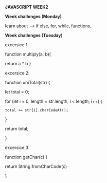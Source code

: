 **JAVASCRIPT WEEK2**

**Week challenges (Monday)**


learn about --> if else, for, while, functions.


**Week challenges (Tuesday)**

excersice 1:

function multiply(a, b){

  return a * b
}


excersice 2:

function uniTotal(str) {

  let total = 0;
  
  for (let i = 0, length = str.length; i < length; i++) {
  
    total += str[i].charCodeAt();
    
  }
  
  return total;

}

excersice 3:

function getChar(c) {

  return String.fromCharCode(c)
  
}

